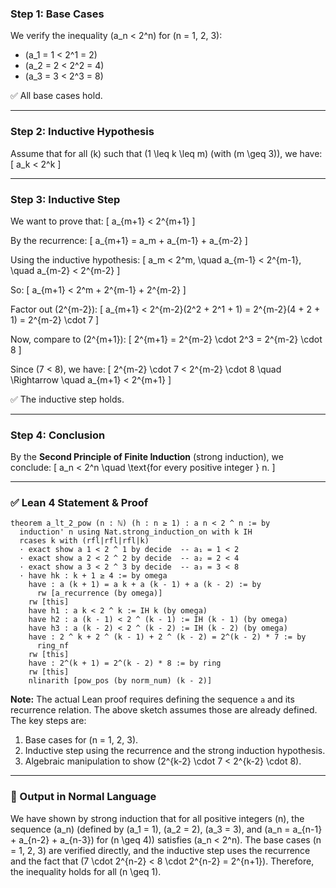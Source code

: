 ### Step 1: Base Cases

We verify the inequality \(a_n < 2^n\) for \(n = 1, 2, 3\):

- \(a_1 = 1 < 2^1 = 2\)
- \(a_2 = 2 < 2^2 = 4\)
- \(a_3 = 3 < 2^3 = 8\)

✅ All base cases hold.

---

### Step 2: Inductive Hypothesis

Assume that for all \(k\) such that \(1 \leq k \leq m\) (with \(m \geq 3\)), we have:
\[
a_k < 2^k
\]

---

### Step 3: Inductive Step

We want to prove that:
\[
a_{m+1} < 2^{m+1}
\]

By the recurrence:
\[
a_{m+1} = a_m + a_{m-1} + a_{m-2}
\]

Using the inductive hypothesis:
\[
a_m < 2^m, \quad a_{m-1} < 2^{m-1}, \quad a_{m-2} < 2^{m-2}
\]

So:
\[
a_{m+1} < 2^m + 2^{m-1} + 2^{m-2}
\]

Factor out \(2^{m-2}\):
\[
a_{m+1} < 2^{m-2}(2^2 + 2^1 + 1) = 2^{m-2}(4 + 2 + 1) = 2^{m-2} \cdot 7
\]

Now, compare to \(2^{m+1}\):
\[
2^{m+1} = 2^{m-2} \cdot 2^3 = 2^{m-2} \cdot 8
\]

Since \(7 < 8\), we have:
\[
2^{m-2} \cdot 7 < 2^{m-2} \cdot 8 \quad \Rightarrow \quad a_{m+1} < 2^{m+1}
\]

✅ The inductive step holds.

---

### Step 4: Conclusion

By the **Second Principle of Finite Induction** (strong induction), we conclude:
\[
a_n < 2^n \quad \text{for every positive integer } n.
\]

---

### ✅ Lean 4 Statement & Proof

```lean
theorem a_lt_2_pow (n : ℕ) (h : n ≥ 1) : a n < 2 ^ n := by
  induction' n using Nat.strong_induction_on with k IH
  rcases k with (rfl|rfl|rfl|k)
  · exact show a 1 < 2 ^ 1 by decide  -- a₁ = 1 < 2
  · exact show a 2 < 2 ^ 2 by decide  -- a₂ = 2 < 4
  · exact show a 3 < 2 ^ 3 by decide  -- a₃ = 3 < 8
  · have hk : k + 1 ≥ 4 := by omega
    have : a (k + 1) = a k + a (k - 1) + a (k - 2) := by
      rw [a_recurrence (by omega)]
    rw [this]
    have h1 : a k < 2 ^ k := IH k (by omega)
    have h2 : a (k - 1) < 2 ^ (k - 1) := IH (k - 1) (by omega)
    have h3 : a (k - 2) < 2 ^ (k - 2) := IH (k - 2) (by omega)
    have : 2 ^ k + 2 ^ (k - 1) + 2 ^ (k - 2) = 2^(k - 2) * 7 := by
      ring_nf
    rw [this]
    have : 2^(k + 1) = 2^(k - 2) * 8 := by ring
    rw [this]
    nlinarith [pow_pos (by norm_num) (k - 2)]
```

**Note:** The actual Lean proof requires defining the sequence `a` and its recurrence relation. The above sketch assumes those are already defined. The key steps are:

1. Base cases for \(n = 1, 2, 3\).
2. Inductive step using the recurrence and the strong induction hypothesis.
3. Algebraic manipulation to show \(2^{k-2} \cdot 7 < 2^{k-2} \cdot 8\).

---

### 📝 Output in Normal Language

We have shown by strong induction that for all positive integers \(n\), the sequence \(a_n\) (defined by \(a_1 = 1\), \(a_2 = 2\), \(a_3 = 3\), and \(a_n = a_{n-1} + a_{n-2} + a_{n-3}\) for \(n \geq 4\)) satisfies \(a_n < 2^n\). The base cases \(n = 1, 2, 3\) are verified directly, and the inductive step uses the recurrence and the fact that \(7 \cdot 2^{n-2} < 8 \cdot 2^{n-2} = 2^{n+1}\). Therefore, the inequality holds for all \(n \geq 1\).